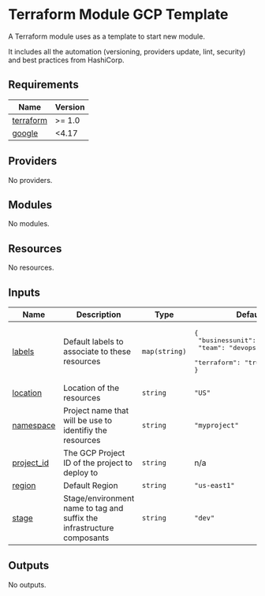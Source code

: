 # Terraform Module GCP Template

A Terraform module uses as a template to start new module.

It includes all the automation (versioning, providers update, lint, security) and best practices from HashiCorp.

<!-- BEGINNING OF PRE-COMMIT-TERRAFORM DOCS HOOK -->
## Requirements

| Name | Version |
|------|---------|
| <a name="requirement_terraform"></a> [terraform](#requirement\_terraform) | >= 1.0 |
| <a name="requirement_google"></a> [google](#requirement\_google) | <4.17 |

## Providers

No providers.

## Modules

No modules.

## Resources

No resources.

## Inputs

| Name | Description | Type | Default | Required |
|------|-------------|------|---------|:--------:|
| <a name="input_labels"></a> [labels](#input\_labels) | Default labels to associate to these resources | `map(string)` | <pre>{<br>  "businessunit": "mycompany",<br>  "team": "devops",<br>  "terraform": "true"<br>}</pre> | no |
| <a name="input_location"></a> [location](#input\_location) | Location of the resources | `string` | `"US"` | no |
| <a name="input_namespace"></a> [namespace](#input\_namespace) | Project name that will be use to identifiy the resources | `string` | `"myproject"` | no |
| <a name="input_project_id"></a> [project\_id](#input\_project\_id) | The GCP Project ID of the project to deploy to | `string` | n/a | yes |
| <a name="input_region"></a> [region](#input\_region) | Default Region | `string` | `"us-east1"` | no |
| <a name="input_stage"></a> [stage](#input\_stage) | Stage/environment name to tag and suffix the infrastructure composants | `string` | `"dev"` | no |

## Outputs

No outputs.
<!-- END OF PRE-COMMIT-TERRAFORM DOCS HOOK -->
